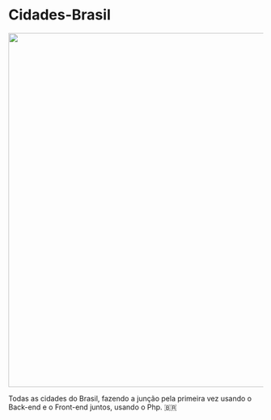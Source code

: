 # Cidades-Brasil

<img src="https://user-images.githubusercontent.com/99850507/184788861-5d889231-538c-4d59-8ae8-89af4430fed2.png" width = 700px>


Todas as cidades do Brasil, fazendo a junção pela primeira vez usando o Back-end e o Front-end juntos, usando o Php. 🇧🇷

